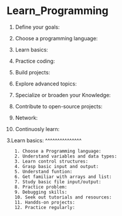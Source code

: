 # Learn_Programming


1. Define your goals:

2. Choose a programming language:
 
 3. Learn basics:

       

 4. Practice coding:

 5. Build projects:

 6. Explore advanced topics:

 7. Specialize or broaden your Knowledge:

 8. Contribute to open-source projects:

 9. Network:

 10. Continuosly learn:



   3.Learn basics:
   ^^^^^^^^^^^^^^^
        
       1. Choose a Programming language:
       2. Understand variables and data types:
       3. Learn control structures:
       4. Grasp basic input and output:
       5. Understand funtion:
       6. Get familiar with arrays and list:
       7. Study basic file input/output:
       8. Practice problem:
       9. Debugging skills:
       10. Seek out tutorials and resources:
       11. Handds-on projects:
       12. Practice regularly:
       


